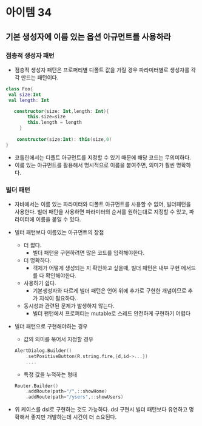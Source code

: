 # 아이템 34

## 기본 생성자에 이름 있는 옵션 아규먼트를 사용하라

### 점층적 생성자 패턴

- 점층적 생성자 패턴은 프로퍼티별 디폴트 값을 가질 경우 파라미터별로 생성자를 각각 만드는 패턴이다.

```kotlin
class Foo{
 val size:Int
 val length: Int

   constructor(size: Int,length: Int){
        this.size=size
        this.length = length
     }
   
    constructor(size:Int): this(size,0)
} 
```

- 코틀린에서는 디폴트 아규먼트를 지정할 수 있기 때문에 해당 코드는 무의미하다.
- 이름 있는 아규먼트를 활용해서 명시적으로 이름을 붙여주면, 의미가 훨씬 명확하다.

### 빌더 패턴

- 자바에서는 이름 있는 파라미터와 디폴트 아규먼트를 사용할 수 없어, 빌더패턴을 사용한다. 빌더 패턴을 사용하면 파라미터의 순서를 원하는대로 지정할 수 있고, 파라미터에 이름을 붙일 수 있다.
- 빌터 패턴보다 이름있는 아규먼트의 장점
    - 더 짧다.
        - 빌더 패턴을 구현하려면 많은 코드를 입력해야한다.
    - 더 명확하다.
        - 객체가 어떻게 생성되는 지 확인하고 싶을때, 빌더 패턴은 내부 구현 메서드를 다 확인해야한다.
    - 사용하기 쉽다.
        - 기본생성자와 다르게 빌더 패턴은 언어 위에 추가로 구현한 개념이므로 추가 지식이 필요하다.
    - 동시성과 관련된 문제가 발생하지 않는다.
        - 빌더 팬턴에서 프로퍼티는 mutable로 스레드 안전하게 구현하기 어렵다
- 빌더 패턴으로 구현해야하는 경우
    - 값의 의미를 묶어서 지정할 경우
    
    ```kotlin
    AlertDialog.Builder()
        .setPositiveButton(R.string.fire,{d,id->...})
        ....
    ```
    
    - 특정 값을 누적하는 형태
    
    ```kotlin
    Router.Builder()
        .addRoute(path="/",::showHome)
        .addRoute(path="/ysers",::showUsers)
    ```
    
- 위 케이스를 dsl로 구현하는 것도 가능하다. dsl 구현시 빌더 패턴보다 유연하고 명확해서 좋지만 개발하는데 시간이 더 소요된다.